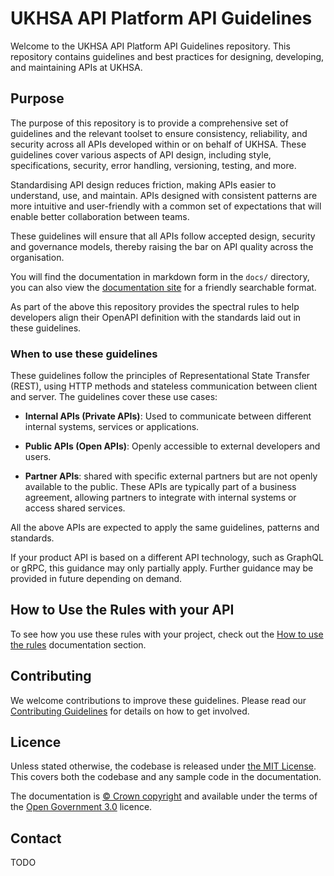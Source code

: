 # UKHSA API Platform API Guidelines

Welcome to the UKHSA API Platform API Guidelines repository. This repository contains guidelines and best practices for designing, developing, and maintaining APIs at UKHSA.

## Purpose

The purpose of this repository is to provide a comprehensive set of guidelines and the relevant toolset to ensure consistency, reliability, and security across all APIs developed within or on behalf of UKHSA. These guidelines cover various aspects of API design, including style, specifications, security, error handling, versioning, testing, and more.

Standardising API design reduces friction, making APIs easier to understand, use, and maintain. APIs designed with consistent patterns are more intuitive and user-friendly with a common set of expectations that will enable better collaboration between teams.

These guidelines will ensure that all APIs follow accepted design, security and governance models, thereby raising the bar on API quality across the organisation.

You will find the documentation in markdown form in the `docs/` directory, you can also view the [documentation site][1] for a friendly searchable format.

As part of the above this repository provides the spectral rules to help developers align their OpenAPI definition with the standards laid out in these guidelines.

### When to use these guidelines

These guidelines follow the principles of Representational State Transfer (REST), using HTTP methods and stateless communication between client and server. The guidelines cover these use cases:

- **Internal APIs (Private APIs)**: Used to communicate between different internal systems, services or applications.

- **Public APIs (Open APIs)**: Openly accessible to external developers and users.

- **Partner APIs**: shared with specific external partners but are not openly available to the public. These APIs are typically part of a business agreement, allowing partners to integrate with internal systems or access shared services.

All the above APIs are expected to apply the same guidelines, patterns and standards.

If your product API is based on a different API technology, such as GraphQL or gRPC, this guidance may only partially apply. Further guidance may be provided in future depending on demand.

## How to Use the Rules with your API

To see how you use these rules with your project, check out the [How to use the rules][2] documentation section.

## Contributing

We welcome contributions to improve these guidelines. Please read our [Contributing Guidelines][3] for details on how to get involved.

## Licence

Unless stated otherwise, the codebase is released under [the MIT License][4].
This covers both the codebase and any sample code in the documentation.

The documentation is [© Crown copyright][5] and available under the terms
of the [Open Government 3.0][6] licence.

## Contact

TODO

[1]: https://ukhsa-collaboration.github.io/api-guidelines/
[2]: docs/spectral-rules/index.md#how-to-use-the-rules
[3]: CONTRIBUTING.md
[4]: LICENCE
[5]: https://www.nationalarchives.gov.uk/information-management/re-using-public-sector-information/uk-government-licensing-framework/crown-copyright/
[6]: https://www.nationalarchives.gov.uk/doc/open-government-licence/version/3/
